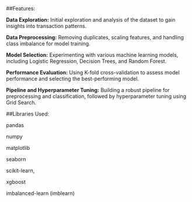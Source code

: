 ##Features:

**Data Exploration:** Initial exploration and analysis of the dataset to gain insights into transaction patterns.

**Data Preprocessing:** Removing duplicates, scaling features, and handling class imbalance for model training.

**Model Selection:** Experimenting with various machine learning models, including Logistic Regression, Decision Trees, and Random Forest.

**Performance Evaluation:** Using K-fold cross-validation to assess model performance and selecting the best-performing model.

**Pipeline and Hyperparameter Tuning:** Building a robust pipeline for preprocessing and classification, followed by hyperparameter tuning using Grid Search.

##Libraries Used:

pandas

numpy

matplotlib

seaborn

scikit-learn,

xgboost

imbalanced-learn (imblearn)
